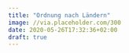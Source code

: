 ```yaml
---
title: "Ordnung nach Ländern"
image: //via.placeholder.com/300
date: 2020-05-26T17:32:36+02:00
draft: true
---
```

